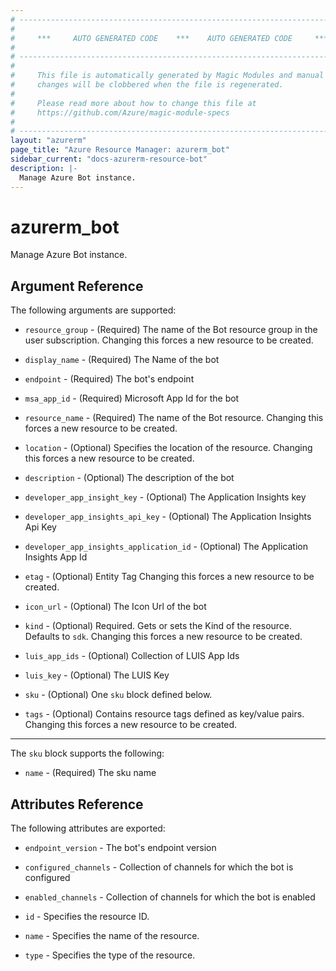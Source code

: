 ```yaml
---
# ----------------------------------------------------------------------------
#
#     ***     AUTO GENERATED CODE    ***    AUTO GENERATED CODE     ***
#
# ----------------------------------------------------------------------------
#
#     This file is automatically generated by Magic Modules and manual
#     changes will be clobbered when the file is regenerated.
#
#     Please read more about how to change this file at
#     https://github.com/Azure/magic-module-specs
#
# ----------------------------------------------------------------------------
layout: "azurerm"
page_title: "Azure Resource Manager: azurerm_bot"
sidebar_current: "docs-azurerm-resource-bot"
description: |-
  Manage Azure Bot instance.
---
```


# azurerm_bot

Manage Azure Bot instance.


## Argument Reference

The following arguments are supported:

* `resource_group` - (Required) The name of the Bot resource group in the user subscription. Changing this forces a new resource to be created.

* `display_name` - (Required) The Name of the bot

* `endpoint` - (Required) The bot's endpoint

* `msa_app_id` - (Required) Microsoft App Id for the bot

* `resource_name` - (Required) The name of the Bot resource. Changing this forces a new resource to be created.

* `location` - (Optional) Specifies the location of the resource. Changing this forces a new resource to be created.

* `description` - (Optional) The description of the bot

* `developer_app_insight_key` - (Optional) The Application Insights key

* `developer_app_insights_api_key` - (Optional) The Application Insights Api Key

* `developer_app_insights_application_id` - (Optional) The Application Insights App Id

* `etag` - (Optional) Entity Tag Changing this forces a new resource to be created.

* `icon_url` - (Optional) The Icon Url of the bot

* `kind` - (Optional) Required. Gets or sets the Kind of the resource. Defaults to `sdk`. Changing this forces a new resource to be created.

* `luis_app_ids` - (Optional) Collection of LUIS App Ids

* `luis_key` - (Optional) The LUIS Key

* `sku` - (Optional) One `sku` block defined below.

* `tags` - (Optional) Contains resource tags defined as key/value pairs. Changing this forces a new resource to be created.

---

The `sku` block supports the following:

* `name` - (Required) The sku name

## Attributes Reference

The following attributes are exported:

* `endpoint_version` - The bot's endpoint version

* `configured_channels` - Collection of channels for which the bot is configured

* `enabled_channels` - Collection of channels for which the bot is enabled

* `id` - Specifies the resource ID.

* `name` - Specifies the name of the resource.

* `type` - Specifies the type of the resource.
